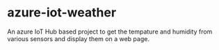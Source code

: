 # azure-iot-weather
An azure IoT Hub based project to get the tempature and humidity from various sensors and display them on a web page.
